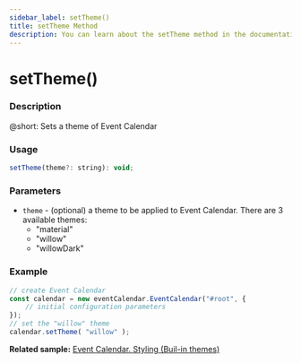 ```yaml
---
sidebar_label: setTheme()
title: setTheme Method
description: You can learn about the setTheme method in the documentation of the DHTMLX JavaScript Event Calendar library. Browse developer guides and API reference, try out code examples and live demos, and download a free 30-day evaluation version of DHTMLX Event Calendar.
---
```


# setTheme()

### Description

@short: Sets a theme of Event Calendar

### Usage

~~~jsx {}
setTheme(theme?: string): void;
~~~

### Parameters

- `theme` - (optional) a theme to be applied to Event Calendar. There are 3 available themes:
	- "material"
	- "willow"
	- "willowDark"

### Example

~~~jsx {6}
// create Event Calendar
const calendar = new eventCalendar.EventCalendar("#root", {
	// initial configuration parameters
});
// set the "willow" theme
calendar.setTheme( "willow" );
~~~

**Related sample:** [Event Calendar. Styling (Buil-in themes)](https://snippet.dhtmlx.com/nh2g0j2o?tag=event_calendar)